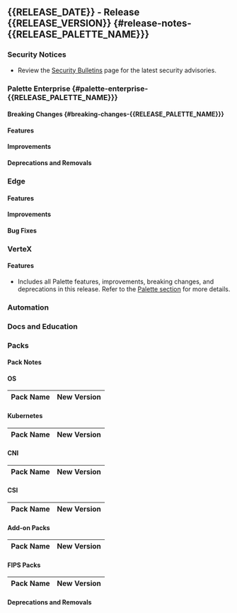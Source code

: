 ## {{RELEASE_DATE}} - Release {{RELEASE_VERSION}} {#release-notes-{{RELEASE_PALETTE_NAME}}}

### Security Notices

- Review the [Security Bulletins](../security-bulletins/reports/reports.mdx) page for the latest security advisories.

### Palette Enterprise {#palette-enterprise-{{RELEASE_PALETTE_NAME}}}

#### Breaking Changes {#breaking-changes-{{RELEASE_PALETTE_NAME}}}

#### Features

#### Improvements

#### Deprecations and Removals

### Edge

#### Features

#### Improvements

#### Bug Fixes

### VerteX

#### Features

- Includes all Palette features, improvements, breaking changes, and deprecations in this release. Refer to the [Palette section](#palette-enterprise-{{RELEASE_PALETTE_NAME}}) for more details.

### Automation

### Docs and Education

### Packs

#### Pack Notes

#### OS

| Pack Name | New Version |
| --------- | ----------- |

#### Kubernetes

| Pack Name | New Version |
| --------- | ----------- |

#### CNI

| Pack Name | New Version |
| --------- | ----------- |

#### CSI

| Pack Name | New Version |
| --------- | ----------- |

#### Add-on Packs

| Pack Name | New Version |
| --------- | ----------- |

#### FIPS Packs

| Pack Name | New Version |
| --------- | ----------- |

#### Deprecations and Removals
